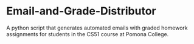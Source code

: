 # Email-and-Grade-Distributor
A python script that generates automated emails with graded homework assignments for students in the CS51 course at Pomona College.
